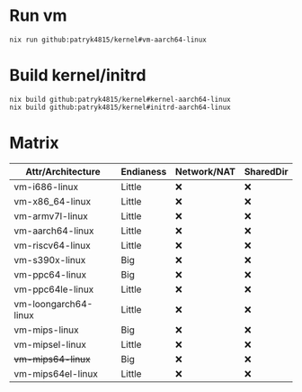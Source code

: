 
# Run vm
```
nix run github:patryk4815/kernel#vm-aarch64-linux
```

# Build kernel/initrd
```
nix build github:patryk4815/kernel#kernel-aarch64-linux
nix build github:patryk4815/kernel#initrd-aarch64-linux
```

# Matrix
| Attr/Architecture    | Endianess | Network/NAT | SharedDir |
|----------------------|-----------|-------------|------------|
| vm-i686-linux        | Little    | ❌          | ❌         |
| vm-x86_64-linux      | Little    | ❌          | ❌         |
| vm-armv7l-linux      | Little    | ❌          | ❌         |
| vm-aarch64-linux     | Little    | ❌          | ❌         |
| vm-riscv64-linux     | Little    | ❌          | ❌         |
| vm-s390x-linux       | Big       | ❌          | ❌         |
| vm-ppc64-linux       | Big       | ❌          | ❌         |
| vm-ppc64le-linux     | Little    | ❌          | ❌         |
| vm-loongarch64-linux | Little    | ❌          | ❌         |
| vm-mips-linux        | Big       | ❌          | ❌         |
| vm-mipsel-linux      | Little    | ❌          | ❌         |
| ~~vm-mips64-linux~~  | Big       | ❌          | ❌         |
| vm-mips64el-linux    | Little    | ❌          | ❌         |
